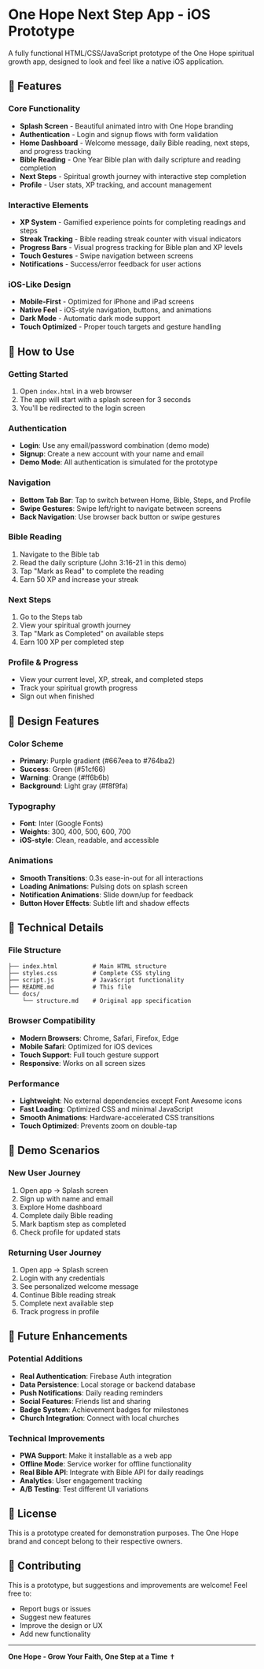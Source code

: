 # One Hope Next Step App - iOS Prototype

A fully functional HTML/CSS/JavaScript prototype of the One Hope spiritual growth app, designed to look and feel like a native iOS application.

## 🚀 Features

### Core Functionality
- **Splash Screen** - Beautiful animated intro with One Hope branding
- **Authentication** - Login and signup flows with form validation
- **Home Dashboard** - Welcome message, daily Bible reading, next steps, and progress tracking
- **Bible Reading** - One Year Bible plan with daily scripture and reading completion
- **Next Steps** - Spiritual growth journey with interactive step completion
- **Profile** - User stats, XP tracking, and account management

### Interactive Elements
- **XP System** - Gamified experience points for completing readings and steps
- **Streak Tracking** - Bible reading streak counter with visual indicators
- **Progress Bars** - Visual progress tracking for Bible plan and XP levels
- **Touch Gestures** - Swipe navigation between screens
- **Notifications** - Success/error feedback for user actions

### iOS-Like Design
- **Mobile-First** - Optimized for iPhone and iPad screens
- **Native Feel** - iOS-style navigation, buttons, and animations
- **Dark Mode** - Automatic dark mode support
- **Touch Optimized** - Proper touch targets and gesture handling

## 📱 How to Use

### Getting Started
1. Open `index.html` in a web browser
2. The app will start with a splash screen for 3 seconds
3. You'll be redirected to the login screen

### Authentication
- **Login**: Use any email/password combination (demo mode)
- **Signup**: Create a new account with your name and email
- **Demo Mode**: All authentication is simulated for the prototype

### Navigation
- **Bottom Tab Bar**: Tap to switch between Home, Bible, Steps, and Profile
- **Swipe Gestures**: Swipe left/right to navigate between screens
- **Back Navigation**: Use browser back button or swipe gestures

### Bible Reading
1. Navigate to the Bible tab
2. Read the daily scripture (John 3:16-21 in this demo)
3. Tap "Mark as Read" to complete the reading
4. Earn 50 XP and increase your streak

### Next Steps
1. Go to the Steps tab
2. View your spiritual growth journey
3. Tap "Mark as Completed" on available steps
4. Earn 100 XP per completed step

### Profile & Progress
- View your current level, XP, streak, and completed steps
- Track your spiritual growth progress
- Sign out when finished

## 🎨 Design Features

### Color Scheme
- **Primary**: Purple gradient (#667eea to #764ba2)
- **Success**: Green (#51cf66)
- **Warning**: Orange (#ff6b6b)
- **Background**: Light gray (#f8f9fa)

### Typography
- **Font**: Inter (Google Fonts)
- **Weights**: 300, 400, 500, 600, 700
- **iOS-style**: Clean, readable, and accessible

### Animations
- **Smooth Transitions**: 0.3s ease-in-out for all interactions
- **Loading Animations**: Pulsing dots on splash screen
- **Notification Animations**: Slide down/up for feedback
- **Button Hover Effects**: Subtle lift and shadow effects

## 🔧 Technical Details

### File Structure
```
├── index.html          # Main HTML structure
├── styles.css          # Complete CSS styling
├── script.js           # JavaScript functionality
├── README.md           # This file
└── docs/
    └── structure.md    # Original app specification
```

### Browser Compatibility
- **Modern Browsers**: Chrome, Safari, Firefox, Edge
- **Mobile Safari**: Optimized for iOS devices
- **Touch Support**: Full touch gesture support
- **Responsive**: Works on all screen sizes

### Performance
- **Lightweight**: No external dependencies except Font Awesome icons
- **Fast Loading**: Optimized CSS and minimal JavaScript
- **Smooth Animations**: Hardware-accelerated CSS transitions
- **Touch Optimized**: Prevents zoom on double-tap

## 🎯 Demo Scenarios

### New User Journey
1. Open app → Splash screen
2. Sign up with name and email
3. Explore Home dashboard
4. Complete daily Bible reading
5. Mark baptism step as completed
6. Check profile for updated stats

### Returning User Journey
1. Open app → Splash screen
2. Login with any credentials
3. See personalized welcome message
4. Continue Bible reading streak
5. Complete next available step
6. Track progress in profile

## 🚀 Future Enhancements

### Potential Additions
- **Real Authentication**: Firebase Auth integration
- **Data Persistence**: Local storage or backend database
- **Push Notifications**: Daily reading reminders
- **Social Features**: Friends list and sharing
- **Badge System**: Achievement badges for milestones
- **Church Integration**: Connect with local churches

### Technical Improvements
- **PWA Support**: Make it installable as a web app
- **Offline Mode**: Service worker for offline functionality
- **Real Bible API**: Integrate with Bible API for daily readings
- **Analytics**: User engagement tracking
- **A/B Testing**: Test different UI variations

## 📄 License

This is a prototype created for demonstration purposes. The One Hope brand and concept belong to their respective owners.

## 🤝 Contributing

This is a prototype, but suggestions and improvements are welcome! Feel free to:
- Report bugs or issues
- Suggest new features
- Improve the design or UX
- Add new functionality

---

**One Hope - Grow Your Faith, One Step at a Time** ✝️ 